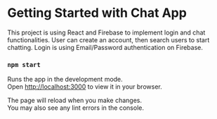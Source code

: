 # Getting Started with Chat App

This project is using React and Firebase to implement login and chat functionalities. 
User can create an account, then search users to start chatting. 
Login is using Email/Password authentication on Firebase. 

### `npm start`

Runs the app in the development mode.\
Open [http://localhost:3000](http://localhost:3000) to view it in your browser.

The page will reload when you make changes.\
You may also see any lint errors in the console.

